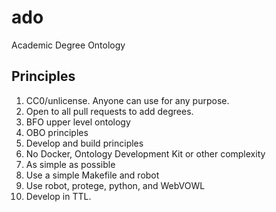 # ado
Academic Degree Ontology

## Principles

1. CC0/unlicense.  Anyone can use for any purpose.
1. Open to all pull requests to add degrees.
1. BFO upper level ontology
1. OBO principles
1. Develop and build principles
1. No Docker, Ontology Development Kit or other complexity
1. As simple as possible
1. Use a simple Makefile and robot
1. Use robot, protege, python, and WebVOWL
1. Develop in TTL.
